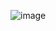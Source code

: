 ![image](https://github.com/naperdishdasame/docker/assets/135052081/5d491639-9718-4eaf-aa66-89054761e627)
